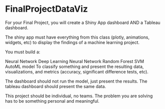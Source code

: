 # FinalProjectDataViz


For your Final Project, you will create a Shiny App dashboard AND a Tableau dashboard.

The shiny app must have everything from this class (plotly, animations, widgets, etc) to display the findings of a machine learning project.

You must build a:

Neural Network
Deep Learning Neural Network
Random Forest
SVM
AutoML model
To classify something and present the resulting data, visualizations, and metrics (accuracy, significant difference tests, etc).

The dashboard should not run the model, just present the results. The tableau dashboard should present the same data.

This project should be individual, no teams. The problem you are solving has to be something personal and meaningful.
